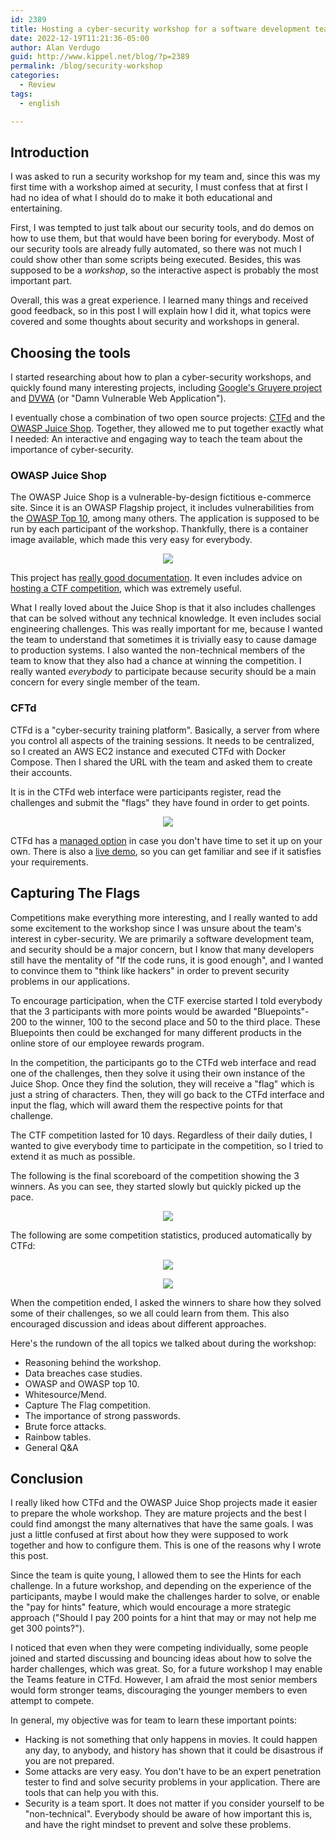 ```yaml
---
id: 2389
title: Hosting a cyber-security workshop for a software development team
date: 2022-12-19T11:21:36-05:00
author: Alan Verdugo
guid: http://www.kippel.net/blog/?p=2389
permalink: /blog/security-workshop
categories:
  - Review
tags:
  - english

---
```


## Introduction

I was asked to run a security workshop for my team and, since this was my first time with a workshop aimed at security, I must confess that at first I had no idea of what I should do to make it both educational and entertaining.

First, I was tempted to just talk about our security tools, and do demos on how to use them, but that would have been boring for everybody. Most of our security tools are already fully automated, so there was not much I could show other than some scripts being executed. Besides, this was supposed to be a *workshop*, so the interactive aspect is probably the most important part.

Overall, this was a great experience. I learned many things and received good feedback, so in this post I will explain how I did it, what topics were covered and some thoughts about security and workshops in general.

## Choosing the tools

I started researching about how to plan a cyber-security workshops, and quickly found many interesting projects, including [Google's Gruyere project](https://google-gruyere.appspot.com/) and [DVWA](https://github.com/digininja/DVWA) (or "Damn Vulnerable Web Application").

I eventually chose a combination of two open source projects: [CTFd](https://ctfd.io/) and the [OWASP Juice Shop](https://owasp.org/www-project-juice-shop/). Together, they allowed me to put together exactly what I needed: An interactive and engaging way to teach the team about the importance of cyber-security.

### OWASP Juice Shop

The OWASP Juice Shop is a vulnerable-by-design fictitious e-commerce site. Since it is an OWASP Flagship project, it includes vulnerabilities from the [OWASP Top 10](https://owasp.org/www-project-top-ten/), among many others. The application is supposed to be run by each participant of the workshop. Thankfully, there is a container image available, which made this very easy for everybody.

<p align="center"> 
    <img src="./security_workshop/juice_shop.png">
</p>

This project has [really good documentation](https://pwning.owasp-juice.shop/). It even includes advice on [hosting a CTF competition](https://pwning.owasp-juice.shop/part1/ctf.html), which was extremely useful.

What I really loved about the Juice Shop is that it also includes challenges that can be solved without any technical knowledge. It even includes social engineering challenges. This was really important for me, because I wanted the team to understand that sometimes it is trivially easy to cause damage to production systems. I also wanted the non-technical members of the team to know that they also had a chance at winning the competition. I really wanted *everybody* to participate because security should be a main concern for every single member of the team.

### CFTd

CTFd is a "cyber-security training platform". Basically, a server from where you control all aspects of the training sessions. It needs to be centralized, so I created an AWS EC2 instance and executed CTFd with Docker Compose. Then I shared the URL with the team and asked them to create their accounts.

It is in the CTFd web interface were participants register, read the challenges and submit the "flags" they have found in order to get points.

<p align="center"> 
    <img src="./security_workshop/challenges.png">
</p>

CTFd has a [managed option](https://ctfd.io/pricing/) in case you don't have time to set it up on your own. There is also a [live demo](https://demo.ctfd.io/), so you can get familiar and see if it satisfies your requirements.

## Capturing The Flags

Competitions make everything more interesting, and I really wanted to add some excitement to the workshop since I was unsure about the team's interest in cyber-security. We are primarily a software development team, and security should be a major concern, but I know that many developers still have the mentality of "If the code runs, it is good enough", and I wanted to convince them to "think like hackers" in order to prevent security problems in our applications.

To encourage participation, when the CTF exercise started I told everybody that the 3 participants with more points would be awarded "Bluepoints"- 200 to the winner, 100 to the second place and 50 to the third place. These Bluepoints then could be exchanged for many different products in the online store of our employee rewards program.

In the competition, the participants go to the CTFd web interface and read one of the challenges, then they solve it using their own instance of the Juice Shop. Once they find the solution, they will receive a "flag" which is just a string of characters. Then, they will go back to the CTFd interface and input the flag, which will award them the respective points for that challenge.

The CTF competition lasted for 10 days. Regardless of their daily duties, I wanted to give everybody time to participate in the competition, so I tried to extend it as much as possible.

The following is the final scoreboard of the competition showing the 3 winners. As you can see, they started slowly but quickly picked up the pace.

<p align="center"> 
    <img src="./security_workshop/scoreboard.png">
</p>

The following are some competition statistics, produced automatically by CTFd:

<p align="center"> 
    <img src="./security_workshop/statistics.png">
</p>

<p align="center"> 
    <img src="./security_workshop/statistics_2.png">
</p>

When the competition ended, I asked the winners to share how they solved some of their challenges, so we all could learn from them. This also encouraged discussion and ideas about different approaches.

Here's the rundown of the all topics we talked about during the workshop:

- Reasoning behind the workshop.
- Data breaches case studies.
- OWASP and OWASP top 10.
- Whitesource/Mend.
- Capture The Flag competition.
- The importance of strong passwords.
- Brute force attacks.
- Rainbow tables.
- General Q&A

## Conclusion

I really liked how CTFd and the OWASP Juice Shop projects made it easier to prepare the whole workshop. They are mature projects and the best I could find amongst the many alternatives that have the same goals. I was just a little confused at first about how they were supposed to work together and how to configure them. This is one of the reasons why I wrote this post.

Since the team is quite young, I allowed them to see the Hints for each challenge. In a future workshop, and depending on the experience of the participants, maybe I would make the challenges harder to solve, or enable the "pay for hints" feature, which would encourage a more strategic approach ("Should I pay 200 points for a hint that may or may not help me get 300 points?").

I noticed that even when they were competing individually, some people joined and started discussing and bouncing ideas about how to solve the harder challenges, which was great. So, for a future workshop I may enable the Teams feature in CTFd. However, I am afraid the most senior members would form stronger teams, discouraging the younger members to even attempt to compete.

In general, my objective was for team to learn these important points:

- Hacking is not something that only happens in movies. It could happen any day, to anybody, and history has shown that it could be disastrous if you are not prepared.
- Some attacks are very easy. You don't have to be an expert penetration tester to find and solve security problems in your application. There are tools that can help you with this.
- Security is a team sport. It does not matter if you consider yourself to be "non-technical". Everybody should be aware of how important this is, and have the right mindset to prevent and solve these problems.
